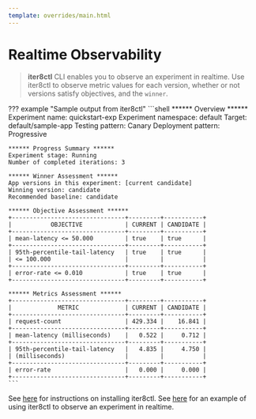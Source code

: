 ```yaml
---
template: overrides/main.html
---
```


# Realtime Observability

> **iter8ctl** CLI enables you to observe an experiment in realtime. Use iter8ctl to observe metric values for each version, whether or not versions satisfy objectives, and the `winner`.

??? example "Sample output from iter8ctl"
    ```shell
    ****** Overview ******
    Experiment name: quickstart-exp
    Experiment namespace: default
    Target: default/sample-app
    Testing pattern: Canary
    Deployment pattern: Progressive

    ****** Progress Summary ******
    Experiment stage: Running
    Number of completed iterations: 3

    ****** Winner Assessment ******
    App versions in this experiment: [current candidate]
    Winning version: candidate
    Recommended baseline: candidate

    ****** Objective Assessment ******
    +--------------------------------+---------+-----------+
    |           OBJECTIVE            | CURRENT | CANDIDATE |
    +--------------------------------+---------+-----------+
    | mean-latency <= 50.000         | true    | true      |
    +--------------------------------+---------+-----------+
    | 95th-percentile-tail-latency   | true    | true      |
    | <= 100.000                     |         |           |
    +--------------------------------+---------+-----------+
    | error-rate <= 0.010            | true    | true      |
    +--------------------------------+---------+-----------+

    ****** Metrics Assessment ******
    +--------------------------------+---------+-----------+
    |             METRIC             | CURRENT | CANDIDATE |
    +--------------------------------+---------+-----------+
    | request-count                  | 429.334 |    16.841 |
    +--------------------------------+---------+-----------+
    | mean-latency (milliseconds)    |   0.522 |     0.712 |
    +--------------------------------+---------+-----------+
    | 95th-percentile-tail-latency   |   4.835 |     4.750 |
    | (milliseconds)                 |         |           |
    +--------------------------------+---------+-----------+
    | error-rate                     |   0.000 |     0.000 |
    +--------------------------------+---------+-----------+
    ```    

See [here](../../getting-started/install/#step-4-install-iter8ctl) for instructions on installing iter8ctl. See [here](../../getting-started/quick-start/with-knative/#7-observe-experiment) for an example of using iter8ctl to observe an experiment in realtime.
